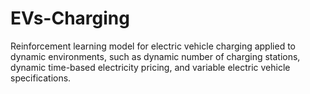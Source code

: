# EVs-Charging
 Reinforcement learning model for electric vehicle charging applied to dynamic environments, such as dynamic number of charging stations, dynamic time-based electricity pricing, and variable electric vehicle specifications.
